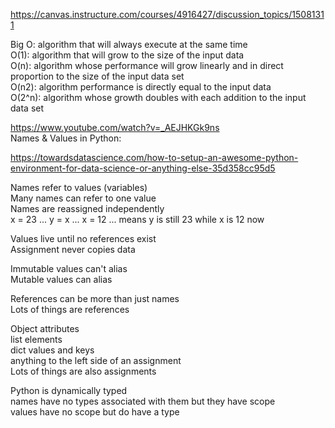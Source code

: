 https://canvas.instructure.com/courses/4916427/discussion_topics/15081311 <br>

Big O: algorithm that will always execute at the same time<br>
O(1): algorithm that will grow to the size of the input data<br>
O(n): algorithm whose performance will grow linearly and in direct proportion to the size of the input data set<br>
O(n2): algorithm performance is directly equal to the input data<br>
O(2^n): algorithm whose growth doubles with each addition to the input data set<br>


https://www.youtube.com/watch?v=_AEJHKGk9ns <br>
Names & Values in Python: <br>



https://towardsdatascience.com/how-to-setup-an-awesome-python-environment-for-data-science-or-anything-else-35d358cc95d5 <br>

Names refer to values (variables) <br>
Many names can refer to one value <br>
Names are reassigned independently <br>
x = 23 ... y = x ... x = 12 ... means y is still 23 while x is 12 now <br>

Values live until no references exist <br>
Assignment never copies data <br>

Immutable values can't alias <br>
Mutable values can alias <br>

References can be more than just names <br>
Lots of things are references <br>

Object attributes <br>
list elements <br>
dict values and keys <br>
anything to the left side of an assignment <br>
Lots of things are also assignments <br>

Python is dynamically typed <br>
names have no types associated with them but they have scope <br>
values have no scope but do have a type <br>
